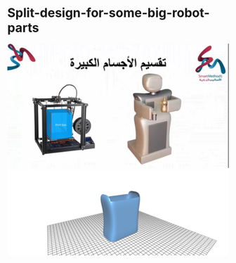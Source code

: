 # Split-design-for-some-big-robot-parts

![alt text](https://github.com/Memo5679/Split-design-for-some-big-robot-parts/blob/master/Screenshot.png)
![alt text](https://github.com/Memo5679/Split-design-for-some-big-robot-parts/blob/master/Screenshot%20(1).png)
